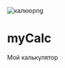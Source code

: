 ![калкюpng](https://user-images.githubusercontent.com/91624026/154104413-b32eccdd-ed79-4394-bcad-6ec9c1fa21bb.png)
# myCalc
Мой калькулятор
